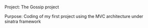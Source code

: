  
Project: The Gossip project

Purpose: Coding of my first project using the MVC architecture under sinatra framework
